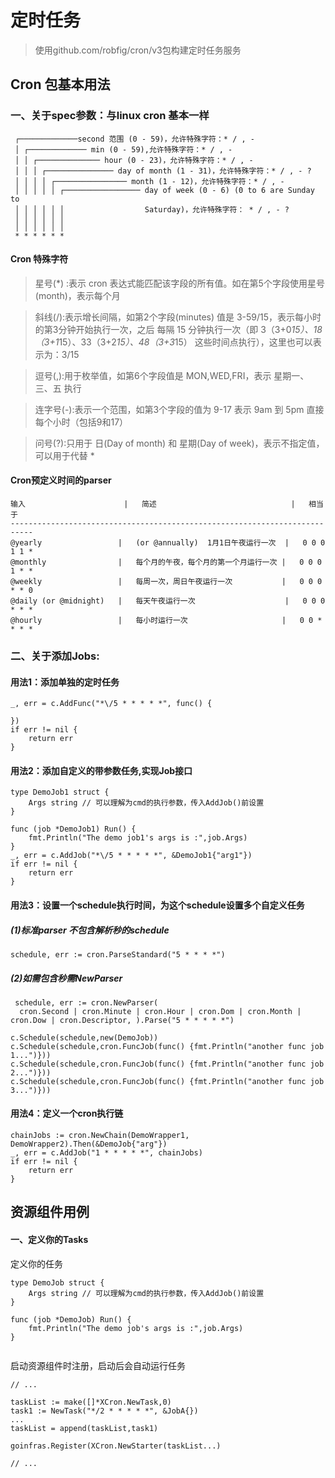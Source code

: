 # 定时任务

> 使用github.com/robfig/cron/v3包构建定时任务服务


## Cron 包基本用法

### 一、关于spec参数：与linux cron 基本一样
```
 ┌─────────────second 范围 (0 - 59)，允许特殊字符：* / , -
 │ ┌───────────── min (0 - 59),允许特殊字符：* / , -
 │ │ ┌────────────── hour (0 - 23)，允许特殊字符：* / , -
 │ │ │ ┌─────────────── day of month (1 - 31)，允许特殊字符：* / , - ?
 │ │ │ │ ┌──────────────── month (1 - 12)，允许特殊字符：* / , -
 │ │ │ │ │ ┌───────────────── day of week (0 - 6) (0 to 6 are Sunday to
 │ │ │ │ │ │                  Saturday)，允许特殊字符： * / , - ?
 │ │ │ │ │ │
 │ │ │ │ │ │
 * * * * * *
```


#### Cron 特殊字符
> 星号(*) :表示 cron 表达式能匹配该字段的所有值。如在第5个字段使用星号(month)，表示每个月

> 斜线(/):表示增长间隔，如第2个字段(minutes) 值是 3-59/15，表示每小时的第3分钟开始执行一次，之后 每隔 15 分钟执行一次（即 3（3+0*15）、18（3+1*15）、33（3+2*15）、48（3+3*15） 这些时间点执行），这里也可以表示为：3/15

> 逗号(,):用于枚举值，如第6个字段值是 MON,WED,FRI，表示 星期一、三、五 执行

> 连字号(-):表示一个范围，如第3个字段的值为 9-17 表示 9am 到 5pm 直接每个小时（包括9和17）

> 问号(?):只用于 日(Day of month) 和 星期(Day of week)，表示不指定值，可以用于代替 *


#### Cron预定义时间的parser
```
输入						|	简述								|	相当于
---------------------------------------------------------------------------
@yearly 				|  	(or @annually)	1月1日午夜运行一次	|	0 0 0 1 1 *
@monthly				|	每个月的午夜，每个月的第一个月运行一次	|	0 0 0 1 * *
@weekly					|  	每周一次，周日午夜运行一次			|	0 0 0 * * 0
@daily (or @midnight)	|  	每天午夜运行一次					|	0 0 0 * * *
@hourly					|	每小时运行一次						|	0 0 * * * *
```


### 二、关于添加Jobs:

#### 用法1：添加单独的定时任务
```
_, err = c.AddFunc("*\/5 * * * * *", func() {

})
if err != nil {
	return err
}

```

#### 用法2：添加自定义的带参数任务,实现Job接口
```
type DemoJob1 struct {
	Args string // 可以理解为cmd的执行参数，传入AddJob()前设置
}

func (job *DemoJob1) Run() {
	fmt.Println("The demo job1's args is :",job.Args)
}
_, err = c.AddJob("*\/5 * * * * *", &DemoJob1{"arg1"})
if err != nil {
	return err
}
```

#### 用法3：设置一个schedule执行时间，为这个schedule设置多个自定义任务

 ##### (1)标准parser 不包含解析秒的schedule
 ```
 schedule, err := cron.ParseStandard("5 * * * *")
```

 ##### (2)如需包含秒需NewParser
```
 schedule, err := cron.NewParser(
  cron.Second | cron.Minute | cron.Hour | cron.Dom | cron.Month | cron.Dow | cron.Descriptor, ).Parse("5 * * * * *")

c.Schedule(schedule,new(DemoJob))
c.Schedule(schedule,cron.FuncJob(func() {fmt.Println("another func job 1...")}))
c.Schedule(schedule,cron.FuncJob(func() {fmt.Println("another func job 2...")}))
c.Schedule(schedule,cron.FuncJob(func() {fmt.Println("another func job 3...")}))

```


#### 用法4：定义一个cron执行链
```
chainJobs := cron.NewChain(DemoWrapper1, DemoWrapper2).Then(&DemoJob{"arg"})
_, err = c.AddJob("1 * * * * *", chainJobs)
if err != nil {
	return err
}
```


## 资源组件用例

#### 一、定义你的Tasks
定义你的任务
```
type DemoJob struct {
	Args string // 可以理解为cmd的执行参数，传入AddJob()前设置
}

func (job *DemoJob) Run() {
	fmt.Println("The demo job's args is :",job.Args)
}


```

启动资源组件时注册，启动后会自动运行任务
```
// ...

taskList := make([]*XCron.NewTask,0)
task1 := NewTask("*/2 * * * * *", &JobA{})
...
taskList = append(taskList,task1)

goinfras.Register(XCron.NewStarter(taskList...)

// ...
```